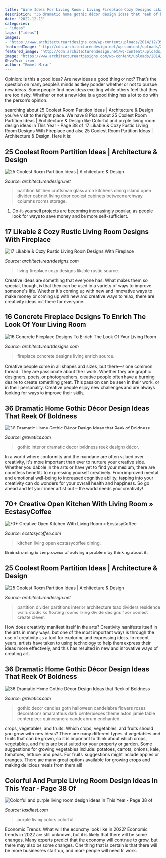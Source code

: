 ```yaml
---
title: "Wine Ideas For Living Room : Living Fireplace Cozy Designs Likable Rustic Source"
description: "36 dramatic home gothic décor design ideas that reek of boldness"
date: "2022-12-10"
categories:
- "ideas"
tags: ["ideas"]
images:
- "https://www.architectureartdesigns.com/wp-content/uploads/2014/12/358-630x454.jpg"
featuredImage: "http://cdn.architecturendesign.net/wp-content/uploads/2014/08/1446.jpg"
featured_image: "http://cdn.architecturendesign.net/wp-content/uploads/2014/08/1446.jpg"
image: "https://www.architectureartdesigns.com/wp-content/uploads/2014/12/358-630x454.jpg"
ShowToc: true
author: "Emmet Morar"
---
```



Opinion: Is this a good idea?
Are new ideas a good thing or not? That’s the question on many people’s minds as they ponder whether or not to pursue new ideas. Some people find new ideas exciting while others feel that they are too risky. Whether or not a new idea is a good thing has a lot to do with the person’s opinion.

	

		
searching about 25 Coolest Room Partition Ideas | Architecture &amp; Design you've visit to the right place. We have 8 Pics about 25 Coolest Room Partition Ideas | Architecture &amp; Design like Colorful and purple living room design ideas in This Year - Page 38 of, 17 Likable &amp; Cozy Rustic Living Room Designs With Fireplace and also 25 Coolest Room Partition Ideas | Architecture &amp; Design. Here it is:
		
    
## 25 Coolest Room Partition Ideas | Architecture &amp; Design

<img loading=lazy src="http://cdn.architecturendesign.net/wp-content/uploads/2014/08/1446.jpg" onerror="this.onerror=null;this.src='https://tse1.mm.bing.net/th?id=OIP.6iDV5z49ztLLQfWfhoEl0AHaJV&amp;pid=15.1';" alt="25 Coolest Room Partition Ideas | Architecture &amp; Design">

_Source: architecturendesign.net_

>partition kitchen craftsman glass arch kitchens dining island open divider cabinet living door coolest cabinets between archway columns rooms storage. 

	

1. Do-it-yourself projects are becoming increasingly popular, as people look for ways to save money and be more self-sufficient.

    
## 17 Likable &amp; Cozy Rustic Living Room Designs With Fireplace

<img loading=lazy src="https://www.architectureartdesigns.com/wp-content/uploads/2014/12/358-630x454.jpg" onerror="this.onerror=null;this.src='https://tse4.mm.bing.net/th?id=OIP.NpzuQ2k66tt2gVa6hNiO-wHaFV&amp;pid=15.1';" alt="17 Likable &amp; Cozy Rustic Living Room Designs With Fireplace">

_Source: architectureartdesigns.com_

>living fireplace cozy designs likable rustic source. 

	

Creative ideas are something that everyone has. What makes them so special, though, is that they can be used in a variety of ways to improve someone's life. Whether it's coming up with new and innovative ways to make money or coming up with new and creative ways to relax, there are creativity ideas out there for everyone.

    
## 16 Concrete Fireplace Designs To Enrich The Look Of Your Living Room

<img loading=lazy src="https://www.architectureartdesigns.com/wp-content/uploads/2015/11/663.jpg" onerror="this.onerror=null;this.src='https://tse1.mm.bing.net/th?id=OIP.3703gMdqI8_MCx_bdu7e-gHaJ4&amp;pid=15.1';" alt="16 Concrete Fireplace Designs To Enrich The Look Of Your Living Room">

_Source: architectureartdesigns.com_

>fireplace concrete designs living enrich source. 

	

Creative people come in all shapes and sizes, but there一s one common thread: They are passionate about their work. Whether they are graphic designers, poets, or photographers, creative people often have a burning desire to create something great. This passion can be seen in their work, or in their personality. Creative people enjoy new challenges and are always looking for ways to improve their skills.

    
## 36 Dramatic Home Gothic Décor Design Ideas That Reek Of Boldness

<img loading=lazy src="https://www.gravetics.com/wp-content/uploads/2017/08/Common-Room.jpg" onerror="this.onerror=null;this.src='https://tse4.mm.bing.net/th?id=OIP.MVE1GeeRv_haSYn50uQ0cwHaLI&amp;pid=15.1';" alt="36 Dramatic Home Gothic Décor Design Ideas that Reek of Boldness">

_Source: gravetics.com_

>gothic interior dramatic decor boldness reek designs décor. 

	

In a world where conformity and the mundane are often valued over creativity, it's more important than ever to nurture your creative side. Whether you dabble in the arts or have yet to find your medium, there are countless benefits to expressing yourself creatively. From improved mental and emotional well-being to increased cognitive ability, tapping into your creativity can do wonders for your overall health and happiness. So go ahead and let your inner artist out – the world needs your creativity!

    
## 70+ Creative Open Kitchen With Living Room » EcstasyCoffee

<img loading=lazy src="https://i2.wp.com/www.ecstasycoffee.com/wp-content/uploads/2018/05/Open-Kitchen-with-Living-Room-8.jpg?resize=750%2C1061" onerror="this.onerror=null;this.src='https://tse2.mm.bing.net/th?id=OIP.fpDlpPqPJz62YgjIabSqqgHaKe&amp;pid=15.1';" alt="70+ Creative Open Kitchen With Living Room » EcstasyCoffee">

_Source: ecstasycoffee.com_

>kitchen living open ecstasycoffee dining. 

	

Brainstroming is the process of solving a problem by thinking about it.

    
## 25 Coolest Room Partition Ideas | Architecture &amp; Design

<img loading=lazy src="https://cdn.architecturendesign.net/wp-content/uploads/2014/08/559.jpg" onerror="this.onerror=null;this.src='https://tse3.mm.bing.net/th?id=OIP.ezvH4qoRj1glBCBnrbwgYgHaLH&amp;pid=15.1';" alt="25 Coolest Room Partition Ideas | Architecture &amp; Design">

_Source: architecturendesign.net_

>partition divider partitions interior architecture tsao dividers residence walls studio kc floating rooms living divide designs floor coolest create clever. 

	

How does creativity manifest itself in the arts?
Creativity manifests itself in the arts in many ways, but one of the most important ways is through the use of creativity as a tool for exploring and expressing ideas. In recent years, artists have taken to using technology to help them express their ideas more effectively, and this has resulted in new and innovative ways of creating art.

    
## 36 Dramatic Home Gothic Décor Design Ideas That Reek Of Boldness

<img loading=lazy src="http://www.gravetics.com/wp-content/uploads/2017/08/Gothic-home-decor.jpg" onerror="this.onerror=null;this.src='https://tse3.mm.bing.net/th?id=OIP.FXOxx87xYosh9IYPAMRiYgHaN6&amp;pid=15.1';" alt="36 Dramatic Home Gothic Décor Design Ideas that Reek of Boldness">

_Source: gravetics.com_

>gothic decor candles goth halloween candelabra flowers roses decorations amaranthus dark centerpieces theme aston jamie table centerpiece quinceanera candelabrum enchanted. 

	

crops, vegetables, and fruits: Which crops, vegetables, and fruits should you grow with new ideas?
There are many different types of vegetables and fruits that can be grown, so it is important to think about which crops, vegetables, and fruits are best suited for your property or garden. Some suggestions for growing vegetables include: potatoes, carrots, onions, kale, tomatoes, lettuce, and peas. For fruits, suggestions might include apples or oranges. There are many great options available for growing crops and making delicious meals from them all!

    
## Colorful And Purple Living Room Design Ideas In This Year - Page 38 Of

<img loading=lazy src="https://www.lasdiest.com/wp-content/uploads/2020/03/Colorful-and-purple-living-room-design-ideas-in-This-Year-17.jpg" onerror="this.onerror=null;this.src='https://tse4.mm.bing.net/th?id=OIP.IKA6V1SQmhrimF2Qt1nckAHaLH&amp;pid=15.1';" alt="Colorful and purple living room design ideas in This Year - Page 38 of">

_Source: lasdiest.com_

>purple living colors colorful. 

	

Economic Trends: What will the economy look like in 2022?
Economic trends in 2022 are still unknown, but it is likely that there will be some changes. Many experts predict that the economy will continue to grow, but there may also be some changes. One thing that is certain is that there will be more businesses start up, and more people will need to work.

